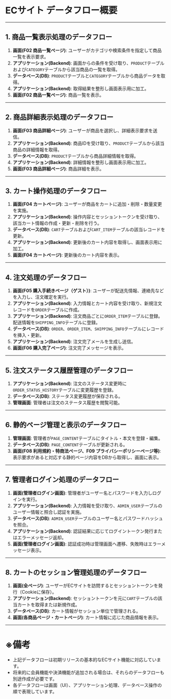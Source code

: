 # ECサイト データフロー概要

---

## 1. 商品一覧表示処理のデータフロー

1. **画面(F02 商品一覧ページ)**: ユーザーがカテゴリや検索条件を指定して商品一覧を表示要求。  
2. **アプリケーション(Backend)**: 画面からの条件を受け取り、`PRODUCT`テーブルおよび`CATEGORY`テーブルから該当商品の一覧を取得。  
3. **データベース(DB)**: `PRODUCT`テーブルと`CATEGORY`テーブルから商品データを取得。  
4. **アプリケーション(Backend)**: 取得結果を整形し画面表示用に加工。  
5. **画面(F02 商品一覧ページ)**: 商品一覧を表示。

---

## 2. 商品詳細表示処理のデータフロー

1. **画面(F03 商品詳細ページ)**: ユーザーが商品を選択し、詳細表示要求を送信。  
2. **アプリケーション(Backend)**: 商品IDを受け取り、`PRODUCT`テーブルから該当商品の詳細情報を取得。  
3. **データベース(DB)**: `PRODUCT`テーブルから商品詳細情報を取得。  
4. **アプリケーション(Backend)**: 詳細情報を整形し画面表示用に加工。  
5. **画面(F03 商品詳細ページ)**: 商品詳細を表示。

---

## 3. カート操作処理のデータフロー

1. **画面(F04 カートページ)**: ユーザーが商品をカートに追加・削除・数量変更を実施。  
2. **アプリケーション(Backend)**: 操作内容とセッショントークンを受け取り、該当カート情報の作成・更新・削除を行う。  
3. **データベース(DB)**: `CART`テーブルおよび`CART_ITEM`テーブルの該当レコードを更新。  
4. **アプリケーション(Backend)**: 更新後のカート内容を取得し、画面表示用に加工。  
5. **画面(F04 カートページ)**: 更新後のカート内容を表示。

---

## 4. 注文処理のデータフロー

1. **画面(F05 購入手続きページ（ゲスト）)**: ユーザーが配送先情報、連絡先などを入力し、注文確定を実行。  
2. **アプリケーション(Backend)**: 入力情報とカート内容を受け取り、新規注文レコードを`ORDER`テーブルに作成。  
3. **アプリケーション(Backend)**: 注文商品ごとに`ORDER_ITEM`テーブルに登録。配送情報を`SHIPPING_INFO`テーブルに登録。  
4. **データベース(DB)**: `ORDER`、`ORDER_ITEM`、`SHIPPING_INFO`テーブルにレコードを挿入・更新。  
5. **アプリケーション(Backend)**: 注文完了メールを生成し送信。  
6. **画面(F06 購入完了ページ)**: 注文完了メッセージを表示。

---

## 5. 注文ステータス履歴管理のデータフロー

1. **アプリケーション(Backend)**: 注文のステータス変更時に`ORDER_STATUS_HISTORY`テーブルに変更履歴を登録。  
2. **データベース(DB)**: ステータス変更履歴が保存される。  
3. **管理画面**: 管理者は注文のステータス履歴を閲覧可能。

---

## 6. 静的ページ管理と表示のデータフロー

1. **管理画面**: 管理者が`PAGE_CONTENT`テーブルにタイトル・本文を登録・編集。  
2. **データベース(DB)**: `PAGE_CONTENT`テーブルが更新される。  
3. **画面(F08 利用規約・特商法ページ、F09 プライバシーポリシーページ等)**: 表示要求があると対応する静的ページ内容をDBから取得し、画面に表示。

---

## 7. 管理者ログイン処理のデータフロー

1. **画面(管理者ログイン画面)**: 管理者がユーザー名とパスワードを入力しログインを実行。  
2. **アプリケーション(Backend)**: 入力情報を受け取り、`ADMIN_USER`テーブルのユーザー情報と照合し認証を実施。  
3. **データベース(DB)**: `ADMIN_USER`テーブルのユーザー名とパスワードハッシュを照合。  
4. **アプリケーション(Backend)**: 認証結果に応じてログイントークン発行またはエラーメッセージ返却。  
5. **画面(管理者ログイン画面)**: 認証成功時は管理画面へ遷移、失敗時はエラーメッセージ表示。

---

## 8. カートのセッション管理処理のデータフロー

1. **画面(全ページ)**: ユーザーがECサイトを訪問するとセッショントークンを発行（Cookieに保存）。  
2. **アプリケーション(Backend)**: セッショントークンを元に`CART`テーブルの該当カートを取得または新規作成。  
3. **データベース(DB)**: カート情報がセッション単位で管理される。  
4. **画面(各商品ページ・カートページ)**: カート情報に応じた商品情報を表示。

---

# ※備考  
- 上記データフローは初期リリースの基本的なECサイト機能に対応しています。  
- 将来的に会員機能や決済機能が追加される場合は、それらのデータフローも別途作成が必要です。  
- 各データフローは画面（UI）、アプリケーション処理、データベース操作の順で表現しています。

